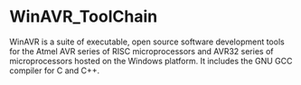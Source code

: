 # WinAVR_ToolChain
WinAVR is a suite of executable, open source software  development tools for the Atmel AVR series of RISC microprocessors and AVR32 series of microprocessors hosted on the Windows platform. It includes the GNU GCC compiler for C and C++.
